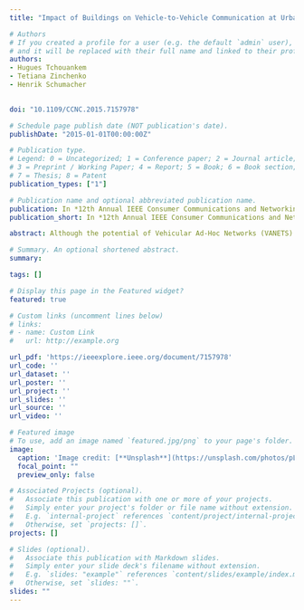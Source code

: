 ```yaml
---
title: "Impact of Buildings on Vehicle-to-Vehicle Communication at Urban Intersections"

# Authors
# If you created a profile for a user (e.g. the default `admin` user), write the username (folder name) here 
# and it will be replaced with their full name and linked to their profile.
authors:
- Hugues Tchouankem
- Tetiana Zinchenko
- Henrik Schumacher

 
doi: "10.1109/CCNC.2015.7157978"

# Schedule page publish date (NOT publication's date).
publishDate: "2015-01-01T00:00:00Z"

# Publication type.
# Legend: 0 = Uncategorized; 1 = Conference paper; 2 = Journal article;
# 3 = Preprint / Working Paper; 4 = Report; 5 = Book; 6 = Book section;
# 7 = Thesis; 8 = Patent
publication_types: ["1"]

# Publication name and optional abbreviated publication name.
publication: In *12th Annual IEEE Consumer Communications and Networking Conference (CCNC), Las Vegas, USA*
publication_short: In *12th Annual IEEE Consumer Communications and Networking Conference (CCNC2015)*

abstract: Although the potential of Vehicular Ad-Hoc Networks (VANETS) to improve road safety and traffic efficiency for next-generation vehicular traffic system has been well investigated and proved, the performance of vehicle-to-vehicle (V2V) communication, especially at urban intersections has not been clearly quantified. In this paper, we evaluate the effects of buildings on the vehicle-to-vehicle performance at urban intersections based on a profound simulation campaign. Due to the two-dimensional nature of intersection topologies, we investigate the performance of V2V communication by analyzing packet delivery ratios and packet drop rates with respect to sender and receiver's position under varying node density and intersection layout. While stationary and mobile obstacles considerably attenuate the received signal power, the results reveal that the presence of buildings could in some situations improve the performance of V2V communication by reducing co-channel interference from hidden nodes.

# Summary. An optional shortened abstract.
summary: 

tags: []

# Display this page in the Featured widget?
featured: true

# Custom links (uncomment lines below)
# links:
# - name: Custom Link
#   url: http://example.org

url_pdf: 'https://ieeexplore.ieee.org/document/7157978'
url_code: ''
url_dataset: ''
url_poster: ''
url_project: ''
url_slides: ''
url_source: ''
url_video: ''

# Featured image
# To use, add an image named `featured.jpg/png` to your page's folder. 
image:
  caption: 'Image credit: [**Unsplash**](https://unsplash.com/photos/pLCdAaMFLTE)'
  focal_point: ""
  preview_only: false

# Associated Projects (optional).
#   Associate this publication with one or more of your projects.
#   Simply enter your project's folder or file name without extension.
#   E.g. `internal-project` references `content/project/internal-project/index.md`.
#   Otherwise, set `projects: []`.
projects: []

# Slides (optional).
#   Associate this publication with Markdown slides.
#   Simply enter your slide deck's filename without extension.
#   E.g. `slides: "example"` references `content/slides/example/index.md`.
#   Otherwise, set `slides: ""`.
slides: ""
---
```

